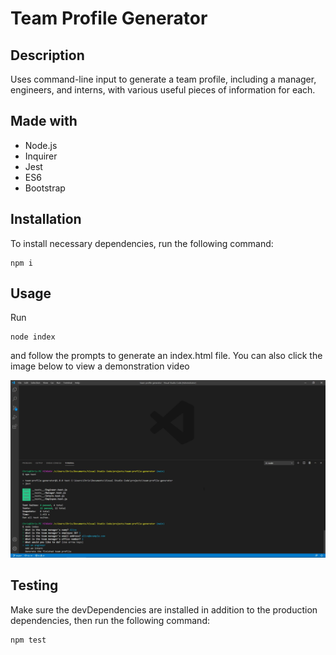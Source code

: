 # Team Profile Generator

## Description

Uses command-line input to generate a team profile, including a manager, engineers, and interns, with various useful pieces of information for each.

## Made with
- Node.js
- Inquirer
- Jest
- ES6
- Bootstrap

## Installation

To install necessary dependencies, run the following command:

```
npm i
```

## Usage

Run
```
node index
```
and follow the prompts to generate an index.html file. You can also click the image below to view a demonstration video

[![watch the demonstration video](./assets/images/Team-Profile-Generator.png)](https://drive.google.com/file/d/1pgtQbC_MNY1XCWiItDSc3mcDfuGjHrbf/view?usp=sharing)


## Testing

Make sure the devDependencies are installed in addition to the production dependencies, then run the following command:
```
npm test
```
